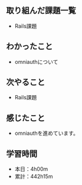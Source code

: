 ## 取り組んだ課題一覧
- Rails課題
## わかったこと
- omniauthについて
## 次やること
- Rails課題
## 感じたこと
- omniauthを進めています。
## 学習時間
- 本日：4h00m
- 累計：442h15m
